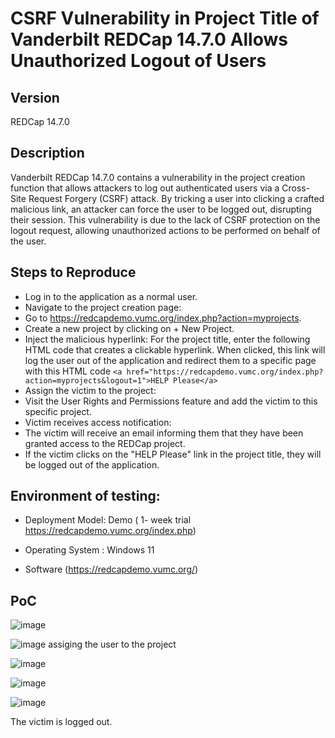 
# CSRF Vulnerability in Project Title of Vanderbilt REDCap 14.7.0 Allows Unauthorized Logout of Users

## Version

REDCap 14.7.0 

## Description

Vanderbilt REDCap 14.7.0 contains a vulnerability in the project creation function that allows attackers to log out authenticated users via a Cross-Site Request Forgery (CSRF) attack. By tricking a user into clicking a crafted malicious link, an attacker can force the user to be logged out, disrupting their session. This vulnerability is due to the lack of CSRF protection on the logout request, allowing unauthorized actions to be performed on behalf of the user.


## Steps to Reproduce

- Log in to the application as a normal user.
- Navigate to the project creation page:
- Go to https://redcapdemo.vumc.org/index.php?action=myprojects.
- Create a new project by clicking on + New Project.
- Inject the malicious hyperlink:
For the project title, enter the following HTML code that creates a clickable hyperlink. When clicked, this link will log the user out of the application and redirect them to a specific page with this HTML code
``` <a href="https://redcapdemo.vumc.org/index.php?action=myprojects&logout=1">HELP Please</a> ```
- Assign the victim to the project:
- Visit the User Rights and Permissions feature and add the victim to this specific project.
- Victim receives access notification:
- The victim will receive an email informing them that they have been granted access to the REDCap project.
- If the victim clicks on the "HELP Please" link in the project title, they will be logged out of the application.


## Environment of testing:

- Deployment Model: Demo ( 1- week trial https://redcapdemo.vumc.org/index.php)

- Operating System : Windows 11

- Software (https://redcapdemo.vumc.org/)

## PoC

![image](https://github.com/user-attachments/assets/d0ff44cb-b836-4aa3-8678-db6b33f747b1)


![image](https://github.com/user-attachments/assets/f9ffda10-e21f-4fd7-8238-79484ced4869)
assiging the user to the project

![image](https://github.com/user-attachments/assets/29220e6d-92ac-4d53-aad5-1e6ac034f759)

![image](https://github.com/user-attachments/assets/4a7952de-fd7b-4d33-a863-d96b6915e240)

![image](https://github.com/user-attachments/assets/fd7beba0-6bd1-4f48-8a13-62650d60ec0a)

The victim is logged out.
